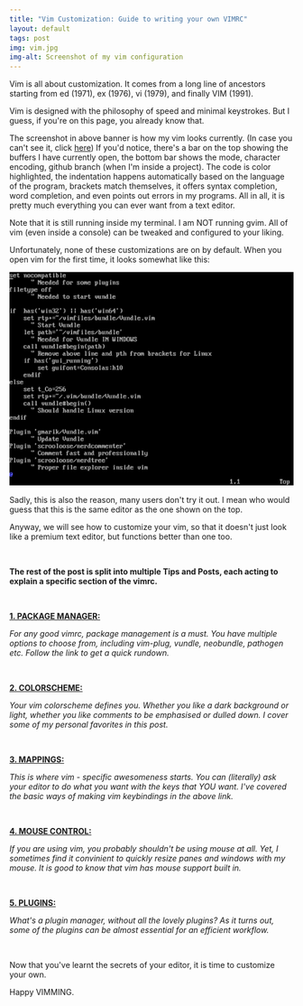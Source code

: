 ```yaml
---
title: "Vim Customization: Guide to writing your own VIMRC"
layout: default
tags: post
img: vim.jpg
img-alt: Screenshot of my vim configuration
---
```


Vim is all about customization. It comes from a long line
of ancestors starting from ed (1971), ex (1976), vi (1979),
and finally VIM (1991).

Vim is designed with the philosophy of speed and minimal
keystrokes. But I guess, if you're on this page, you
already know that.

The screenshot in above banner is how my vim looks currently.
(In case you can't see it, click [here](/img/vim.jpg))
If you'd notice, there's a bar on the top showing the buffers I
have currently open, the bottom bar shows the mode, character
encoding, github branch (when I'm inside a project). The code
is color highlighted, the indentation happens automatically
based on the language of the program, brackets match themselves,
it offers syntax completion, word completion, and even points
out errors in my programs. All in all, it is pretty much
everything you can ever want from a text editor.

Note that it is still running inside my terminal. I am
NOT running gvim. All of vim (even inside a console) can
be tweaked and configured to your liking.

Unfortunately, none of these customizations are on by default.
When you open vim for the first time, it looks somewhat like
this:

<img src="/img/vim-old.png" img-alt="vim before customizations" class="img-responsive">

Sadly, this is also the reason, many users don't try it
out. I mean who would guess that this is the same editor
as the one shown on the top.

Anyway, we will see how to customize your vim, so that
it doesn't just look like a premium text editor, but
functions better than one too.

<br />

__The rest of the post is split into multiple Tips and Posts,
each acting to explain a specific section of the vimrc.__

<br />

[__1. PACKAGE MANAGER:__](/2015/07/03/Vim-Plug-Plugin-Manager/)

_For any good vimrc, package management is a must. You
have multiple options to choose from, including
vim-plug, vundle, neobundle, pathogen etc. Follow the link
to get a quick rundown._

<br />

[__2. COLORSCHEME:__](/2015/07/08/Vim-Colorscheme/)

_Your vim colorscheme defines you. Whether you like
a dark background or light, whether you like comments
to be emphasised or dulled down. I cover some of
my personal favorites in this post._

<br />


[__3. MAPPINGS:__](/2015/07/01/Vim-Mappings/)

_This is where vim - specific awesomeness starts.
You can (literally) ask your editor to do what
you want with the keys that YOU want. I've covered
the basic ways of making vim keybindings in the above
link._

<br />


[__4. MOUSE CONTROL:__](/2015/06/30/Mouse-with-vim/)

_If you are using vim, you probably shouldn't be
using mouse at all. Yet, I sometimes find it convinient
to quickly resize panes and windows with my mouse.
It is good to know that vim has mouse support built in._

<br />


[__5. PLUGINS:__](/2015/07/09/Vim-Plugins/)

_What's a plugin manager, without all the lovely
plugins? As it turns out, some of the plugins can
be almost essential for an efficient workflow._


<br />

Now that you've learnt the secrets of your editor,
it is time to customize your own.

Happy VIMMING.

